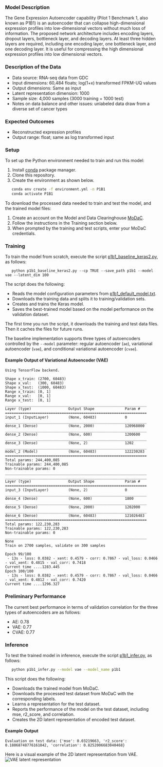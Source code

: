 ### Model Description
The Gene Expression Autoencoder capability (Pilot 1 Benchmark 1, also known as P1B1) is an autoencoder that can collapse high-dimensional expression profiles into low-dimensional vectors without much loss of information. The proposed network architecture includes encoding layers, dropout layers, bottleneck layer, and decoding layers. At least three hidden layers are required, including one encoding layer, one bottleneck layer, and one decoding layer. It is useful for compressing the high dimensional expression profiles into low dimensional vectors.

### Description of the Data
* Data source: RNA-seq data from GDC 
* Input dimensions: 60,484 floats; log(1+x) transformed FPKM-UQ values
* Output dimensions: Same as input
* Latent representation dimension: 1000
* Sample size: 4,000 samples (3000 training + 1000 test)
* Notes on data balance and other issues: unlabeled data draw from a diverse set of cancer types

### Expected Outcomes
* Reconstructed expression profiles
* Output range: float; same as log transformed input

### Setup
To set up the Python environment needed to train and run this model:
1. Install [conda](https://docs.conda.io/en/latest/) package manager.
2. Clone this repository.
3. Create the environment as shown below.

```bash
   conda env create -f environment.yml -n P1B1
   conda activate P1B1
   ```

To download the processed data needed to train and test the model, and the trained model files:
1. Create an account on the Model and Data Clearinghouse [MoDaC](modac.cancer.gov). 
2. Follow the instructions in the Training section below.
3. When prompted by the training and test scripts, enter your MoDaC credentials.

### Training

To train the model from scratch, execute the script [p1b1_baseline_keras2.py](p1b1_baseline_keras2.py), as follows:

```cd Pilot1/P1B1
   python p1b1_baseline_keras2.py --cp TRUE --save_path p1b1 --model vae --latent_dim 100
   ```

The script  does the following:
* Reads the model configuration parameters from [p1b1_default_model.txt](p1b1_default_model.txt).
* Downloads the training data and splits it to training/validation sets.
* Creates and trains the Keras model.
* Saves the best-trained model based on the model performance on the validation dataset.

The first time you run the script, it downloads the training and test data files. Then it caches the files for future runs.

The baseline implementation supports three types of autoencoders controlled by the `--model` parameter: regular autoencoder (`ae`), variational autoencoder (`vae`), and conditional variational autoencoder (`cvae`).

#### Example Output of Variational Autoencoder (VAE)

```
Using TensorFlow backend.

Shape x_train: (2700, 60483)
Shape x_val:   (300, 60483)
Shape x_test:  (1000, 60483)
Range x_train: [0, 1]
Range x_val:   [0, 1]
Range x_test:  [0, 1]
_________________________________________________________________
Layer (type)                 Output Shape              Param #   
=================================================================
input_1 (InputLayer)         (None, 60483)             0         
_________________________________________________________________
dense_1 (Dense)              (None, 2000)              120968000 
_________________________________________________________________
dense_2 (Dense)              (None, 600)               1200600   
_________________________________________________________________
dense_3 (Dense)              (None, 2)                 1202      
_________________________________________________________________
model_2 (Model)              (None, 60483)             122230283 
=================================================================
Total params: 244,400,085
Trainable params: 244,400,085
Non-trainable params: 0
_________________________________________________________________
_________________________________________________________________
Layer (type)                 Output Shape              Param #   
=================================================================
input_3 (InputLayer)         (None, 2)                 0         
_________________________________________________________________
dense_4 (Dense)              (None, 600)               1800      
_________________________________________________________________
dense_5 (Dense)              (None, 2000)              1202000   
_________________________________________________________________
dense_6 (Dense)              (None, 60483)             121026483 
=================================================================
Total params: 122,230,283
Trainable params: 122,230,283
Non-trainable params: 0
_________________________________________________________________
None
Train on 2700 samples, validate on 300 samples

Epoch 99/100
 - 13s - loss: 0.0382 - xent: 0.4579 - corr: 0.7867 - val_loss: 0.0466 - val_xent: 0.4815 - val_corr: 0.7418
Current time ....1283.445
Epoch 100/100
 - 13s - loss: 0.0382 - xent: 0.4579 - corr: 0.7867 - val_loss: 0.0466 - val_xent: 0.4812 - val_corr: 0.7420
Current time ....1296.327
```

### Preliminary Performance

The current best performance in terms of validation correlation for the three types of autoencoders are as follows:

* AE: 0.78
* VAE: 0.77
* CVAE: 0.77

### Inference

To test the trained model in inference, execute the script [p1b1_infer.py](p1b1_infer.py), as follows: 

```bash
   python p1b1_infer.py --model vae --model_name p1b1
   ```
   
This script does the following:
* Downloads the trained model from MoDaC.
* Downloads the processed test dataset from MoDaC with the corresponding labels.
* Learns a representation for the test dataset.
* Reports the performance of the model on the test dataset, including mse, r2_score, and correlation.
* Creates the 2D latent representation of encoded test dataset.

#### Example Output
```
Evaluation on test data: {'mse': 0.03219663, 'r2_score': 0.18068748776161042, 'correlation': 0.8252006683040468}

```
Here is a visual example of the 2D latent representation from VAE.
![VAE latent representation](https://github.com/Hokiee/NCI-DOE-Collab-Pilot1-Gene_Expression_Autoencoder/blob/master/Pilot1/P1B1/images/p1b1.keras.vae.D1%3D2000.D2%3D600.A%3Drelu.B%3D100.E%3D100.L%3D2.LR%3DNone.S%3Dminmax.latent.png)
